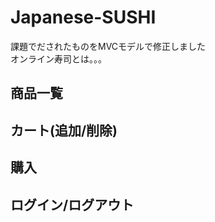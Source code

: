 # Japanese-SUSHI
課題でだされたものをMVCモデルで修正しました    
オンライン寿司とは。。。

## 商品一覧

## カート(追加/削除)

## 購入

## ログイン/ログアウト

